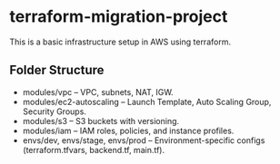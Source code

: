 # terraform-migration-project
This is a basic infrastructure setup in AWS using terraform.

## Folder Structure

- modules/vpc – VPC, subnets, NAT, IGW.
- modules/ec2-autoscaling – Launch Template, Auto Scaling Group, Security Groups.
- modules/s3 – S3 buckets with versioning.
- modules/iam – IAM roles, policies, and instance profiles.
- envs/dev, envs/stage, envs/prod – Environment-specific configs (terraform.tfvars, backend.tf, main.tf).